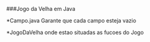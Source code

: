 ###Jogo da Velha em Java

 *Campo.java
    Garante que cada campo esteja vazio

*JogoDaVelha 
    onde estao situadas as fucoes do Jogo